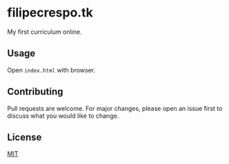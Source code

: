 # filipecrespo.tk

My first curriculum online.


## Usage

Open `index.html` with browser.

## Contributing
Pull requests are welcome. For major changes, please open an issue first to discuss what you would like to change.

## License
[MIT](https://choosealicense.com/licenses/mit/)
